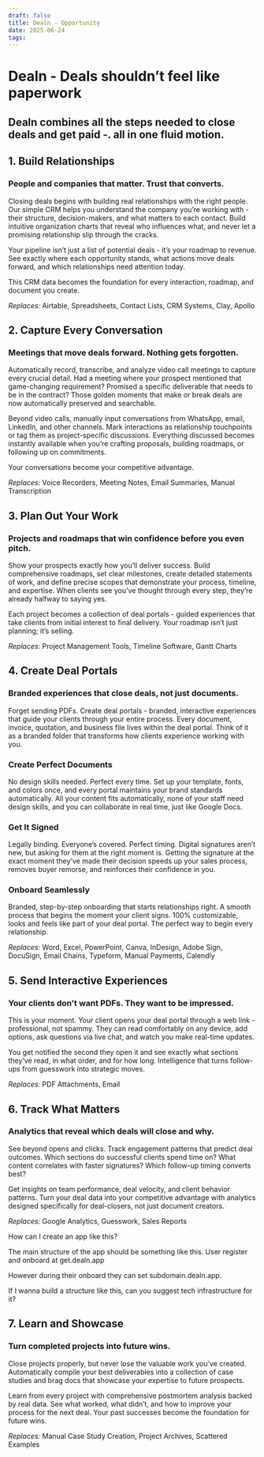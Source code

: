 ```yaml
---
draft: false
title: Dealn - Opportunity
date: 2025-06-24
tags:
---
```

# Dealn - Deals shouldn’t feel like paperwork
## Dealn combines all the steps needed to close deals and get paid -. all in one fluid motion.


## 1. Build Relationships

### People and companies that matter. Trust that converts.

Closing deals begins with building real relationships with the right people. Our simple CRM helps you understand the company you’re working with - their structure, decision-makers, and what matters to each contact. Build intuitive organization charts that reveal who influences what, and never let a promising relationship slip through the cracks.

Your pipeline isn’t just a list of potential deals - it’s your roadmap to revenue. See exactly where each opportunity stands, what actions move deals forward, and which relationships need attention today.

This CRM data becomes the foundation for every interaction, roadmap, and document you create.

*Replaces:* Airtable, Spreadsheets, Contact Lists, CRM Systems, Clay, Apollo

## 2. Capture Every Conversation

### Meetings that move deals forward. Nothing gets forgotten.

Automatically record, transcribe, and analyze video call meetings to capture every crucial detail. Had a meeting where your prospect mentioned that game-changing requirement? Promised a specific deliverable that needs to be in the contract? Those golden moments that make or break deals are now automatically preserved and searchable.

Beyond video calls, manually input conversations from WhatsApp, email, LinkedIn, and other channels. Mark interactions as relationship touchpoints or tag them as project-specific discussions. Everything discussed becomes instantly available when you’re crafting proposals, building roadmaps, or following up on commitments.

Your conversations become your competitive advantage.

*Replaces:* Voice Recorders, Meeting Notes, Email Summaries, Manual Transcription

## 3. Plan Out Your Work

### Projects and roadmaps that win confidence before you even pitch.

Show your prospects exactly how you’ll deliver success. Build comprehensive roadmaps, set clear milestones, create detailed statements of work, and define precise scopes that demonstrate your process, timeline, and expertise. When clients see you’ve thought through every step, they’re already halfway to saying yes.

Each project becomes a collection of deal portals - guided experiences that take clients from initial interest to final delivery. Your roadmap isn’t just planning; it’s selling.

*Replaces:* Project Management Tools, Timeline Software, Gantt Charts

## 4. Create Deal Portals

### Branded experiences that close deals, not just documents.

Forget sending PDFs. Create deal portals - branded, interactive experiences that guide your clients through your entire process. Every document, invoice, quotation, and business file lives within the deal portal. Think of it as a branded folder that transforms how clients experience working with you.

### Create Perfect Documents

No design skills needed. Perfect every time. Set up your template, fonts, and colors once, and every portal maintains your brand standards automatically. All your content fits automatically, none of your staff need design skills, and you can collaborate in real time, just like Google Docs.

### Get It Signed

Legally binding. Everyone’s covered. Perfect timing. Digital signatures aren’t new, but asking for them at the right moment is. Getting the signature at the exact moment they’ve made their decision speeds up your sales process, removes buyer remorse, and reinforces their confidence in you.

### Onboard Seamlessly

Branded, step-by-step onboarding that starts relationships right. A smooth process that begins the moment your client signs. 100% customizable, looks and feels like part of your deal portal. The perfect way to begin every relationship.

*Replaces:* Word, Excel, PowerPoint, Canva, InDesign, Adobe Sign, DocuSign, Email Chains, Typeform, Manual Payments, Calendly

## 5. Send Interactive Experiences

### Your clients don’t want PDFs. They want to be impressed.

This is your moment. Your client opens your deal portal through a web link - professional, not spammy. They can read comfortably on any device, add options, ask questions via live chat, and watch you make real-time updates.

You get notified the second they open it and see exactly what sections they’ve read, in what order, and for how long. Intelligence that turns follow-ups from guesswork into strategic moves.

*Replaces:* PDF Attachments, Email

## 6. Track What Matters

### Analytics that reveal which deals will close and why.

See beyond opens and clicks. Track engagement patterns that predict deal outcomes. Which sections do successful clients spend time on? What content correlates with faster signatures? Which follow-up timing converts best?

Get insights on team performance, deal velocity, and client behavior patterns. Turn your deal data into your competitive advantage with analytics designed specifically for deal-closers, not just document creators.

*Replaces:* Google Analytics, Guesswork, Sales Reports

How can I create an app like this?

The main structure of the app should be something like this. User register and onboard at get.dealn.app

However during their onboard they can set subdomain.dealn.app.

If I wanna build a structure like this, can you suggest tech infrastructure for it?

## 7. Learn and Showcase

### Turn completed projects into future wins.

Close projects properly, but never lose the valuable work you’ve created. Automatically compile your best deliverables into a collection of case studies and brag docs that showcase your expertise to future prospects.

Learn from every project with comprehensive postmortem analysis backed by real data. See what worked, what didn’t, and how to improve your process for the next deal. Your past successes become the foundation for future wins.

*Replaces:* Manual Case Study Creation, Project Archives, Scattered Examples